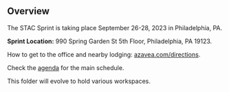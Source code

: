 ## Overview

The STAC Sprint is taking place September 26-28, 2023 in Philadelphia, PA.

**Sprint Location:** 990 Spring Garden St 5th Floor, Philadelphia, PA 19123.

How to get to the office and nearby lodging: [azavea.com/directions](https://www.azavea.com/directions).  

Check the [agenda](agenda.md) for the main schedule.

This folder will evolve to hold various workspaces.
